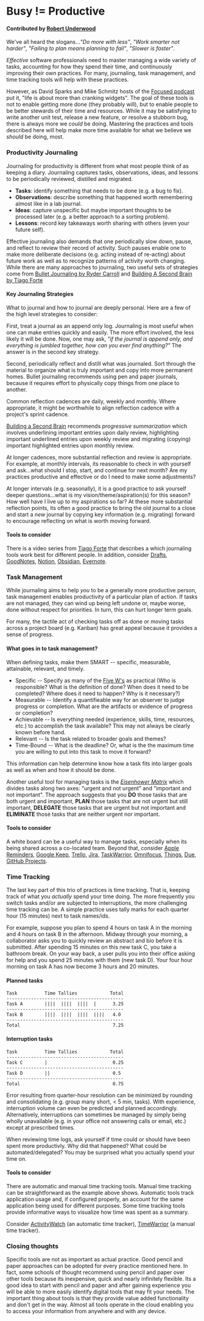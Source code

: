 # Busy != Productive

#### Contributed by [Robert Underwood](https://robertu94.github.io)

We've all heard the slogans...*"Do more with less"*, *"Work smarter not harder"*, *"Failing to plan means planning to fail"*, *"Slower is faster"*.

*Effective* software professionals need to master managing a wide variety of tasks, accounting for how they spend their time, and continuously improving their own practices.
For many, journaling, task management, and time tracking tools will help with these practices.

However, as David Sparks and Mike Schmitz hosts of the [Focused podcast](https://www.relay.fm/focused) put it, "life is about more than cranking widgets".
The goal of these tools is not to enable getting more done (they probably will), but to enable people to be better stewards of their time and resources.
While it may be satisfying to write another unit test, release a new feature, or resolve a stubborn bug, there is always more we *could* be doing.
Mastering the practices and tools described here will help make more time available for what we believe we *should* be doing, most.

### Productivity Journaling

Journaling for productivity is different from what most people think of as keeping a diary.
Journaling captures tasks, observations, ideas, and lessons to be periodically reviewed, distilled and migrated.

* **Tasks**: identify something that needs to be done (e.g. a bug to fix).
* **Observations**: describe something that happened worth remembering almost like in a lab journal.
* **Ideas**: capture unspecific but maybe important thoughts to be processed later (e.g. a better approach to a sorting problem).
* **Lessons**: record key takeaways worth sharing with others (even your future self).

Effective  journaling also demands that one periodically slow down, pause, and reflect to review their record of activity.
Such pauses enable one to make more deliberate decisions (e.g. acting instead of re-acting) about future work as well as to recognize patterns of activity worth changing.
While there are many approaches to journaling, two useful sets of strategies come from [Bullet Journaling by Ryder Carroll](https://bulletjournal.com/) and [Building A Second Brain by Tiago Forte](https://www.buildingasecondbrain.com/)

#### Key Journaling Strategies

What to journal and how to journal are deeply personal.
Here are a few of the high level strategies to consider:

First, treat a journal as an append only log.
Journaling is most useful when one can make entries quickly and easily.
The more effort involved, the less likely it will be done.
Now, one may ask, *"if the journal is append only, and everything is jumbled together, how can you ever find anything?"*
The answer is in the second key strategy.

Second, periodically reflect and distill what was journaled.
Sort through the material to organize what is truly important and copy into more permanent homes.
Bullet journaling recommends using pen and paper journals, because it requires effort to physically copy things from one place to another.

Common reflection cadences are daily, weekly and monthly.
Where appropriate, it might be worthwhile to align reflection cadence with a project's sprint cadence.

[Building a Second Brain](https://www.buildingasecondbrain.com/) recommends *progressive summarization* which involves underlining important entries upon daily review, highlighting important underlined entries upon weekly review and migrating (copying) important highlighted entries upon monthly review.

At longer cadences, more substantial reflection and review is appropriate.
For example, at monthly intervals, its reasonable to check in with yourself and ask...what should I stop, start, and continue for next month?
Are my practices productive and effective or do I need to make some adjustments?

At longer intervals (e.g. seasonally), it is a good practice to ask yourself deeper questions...what is my vision/theme/aspiration(s) for this season?
How well have I live up to my aspirations so far?
At these more substantial reflection points, its often a good practice to bring the old journal to a close and start a *new* journal by copying key information (e.g. migrating) forward to encourage reflecting on what is worth moving forward.

#### Tools to consider

There is a video series from [Tiago Forte](https://www.youtube.com/playlist?list=PLVNXAaej57W7fbYoc_XJ0bA0T3k_Ye-Q2) that describes a which journaling tools work best for different people.
In addition, consider [Drafts](https://getdrafts.com/), [GoodNotes](https://www.goodnotes.com/), [Notion](https://www.notion.so/), [Obsidian](https://obsidian.md/), [Evernote](https://evernote.com/).

### Task Management

While journaling aims to help *you* to be a generally more productive person, task management enables productivity of a particular plan of action.
If tasks are not managed, they can wind up being left undone or, maybe worse, done without respect for priorities.
In turn, this can hurt longer term goals.

For many, the tactile act of checking tasks off as done or moving tasks across a project board (e.g. Kanban) has great appeal because it provides a sense of progress.

#### What goes in to task management?

When defining tasks, make them SMART -- specific, measurable, attainable, relevant, and timely.

* Specific -- Specify as many of the [Five W's](https://en.wikipedia.org/wiki/Five_Ws) as practical (Who is responsible? What is the definition of done? When does it need to be completed? Where does it need to happen? Why is it necessary?)
* Measurable -- Identify a quantifieable way for an observer to judge progress or completion. What are the artifacts or evidence of progress or completion?
* Achievable -- Is everything needed (experience, skills, time, resources, etc.) to accomplish the task available? This may not always be clearly known before hand.
* Relevant -- Is the task related to broader goals and themes?
* Time-Bound -- What is the deadline? Or, what is the the maximum time you are willing to put into this task to move it forward?

This information can help determine know how a task fits into larger goals as well as when and how it should be done.

Another useful tool for managing tasks is the [*Eisenhower Matrix*](https://en.wikipedia.org/wiki/First_Things_First_(book)) which divides tasks along two axes: "urgent and not urgent" and "important and not important".
The approach suggests that you **DO** those tasks that are both urgent and important, **PLAN** those tasks that are not urgent but still important, **DELEGATE** those tasks that are urgent but not important and **ELIMINATE** those tasks that are neither urgent nor important.

#### Tools to consider

A white board can be a useful way to manage tasks, especially when its being shared across a co-located team.
Beyond that, consider [Apple Reminders](https://support.apple.com/en-us/HT205890), [Google Keep](https://keep.google.com/), [Trello](https://trello.com/), [Jira](https://www.atlassian.com/software/jira), [TaskWarrior](https://taskwarrior.org/), [Omnifocus](https://www.omnigroup.com/omnifocus), [Things](https://culturedcode.com/things/), [Due](https://www.dueapp.com/), [GitHub Projects](https://github.blog/2022-07-21-tips-tricks-for-using-github-projects-for-personal-productivity/).

### Time Tracking

The last key part of this trio of practices is time tracking.
That is, keeping track of what you _actually_ spend your time doing. 
The more frequently you switch tasks and/or are subjected to interruptions, the more challenging time tracking can be.
A simple practice uses tally marks for each quarter hour (15 minutes) next to task names/ids.

For example, suppose you plan to spend 4 hours on task A in the morning and 4 hours on task B in the afternoon.
Midway through your morning, a collaborator asks you to quickly review an abstract and bio before it is submitted.
After spending 15 minutes on this new task C, you take a bathroom break.
On your way back, a user pulls you into their office asking for help and you spend 25 minutes with them (new task D).
Your four hour morning on task A has now become 3 hours and 20 minutes.

#### Planned tasks

```
Task          Time Tallies            Total 
-------------------------------------------
Task A        ||||  ||||  ||||  |      3.25 
-------------------------------------------
Task B        ||||  ||||  ||||  ||||   4.0 
-------------------------------------------
Total                                  7.25
```
#### Interruption tasks

```
Task          Time Tallies            Total 
-------------------------------------------
Task C        |                        0.25
-------------------------------------------
Task D        ||                       0.5
-------------------------------------------
Total                                  0.75
```

Error resulting from quarter-hour resolution can be minimized by rounding and consolidating (e.g. group many short, < 5 min, tasks).
With experience, interruption volume can even be predicted and planned accordingly.
Alternatively, interruptions can sometimes be managed by simply being wholly unavailable (e.g. in your office not answering calls or email, etc.) except at prescribed times.

When reviewing time logs, ask yourself if time could or should have been spent more productivly.
Why did that happened?
What could be automated/delegated?
You may be surprised what you actually spend your time on.

#### Tools to consider

There are automatic and manual time tracking tools.
Manual time tracking can be straightforward as the example above shows.
Automatic tools track application usage and, if configured properly, an account for the same application being used for different purposes.
Some time tracking tools provide informative ways to visualize how time was spent as a summary.

Consider [ActivityWatch](https://activitywatch.net/) (an automatic time tracker), [TimeWarrior](https://timewarrior.net/) (a manual time tracker).

### Closing thoughts

Specific tools are not as important as actual practice.
Good pencil and paper approaches can be adopted for every practice mentioned here.
In fact, some schools of thought recommend using pencil and paper over other tools because its inexpensive, quick and nearly infinitely flexible.
Its a good idea to start with pencil and paper and after gaining experience you will be able to more easily identify digital tools that may fit your needs.
The important thing about tools is that they provide value added functionality and don't get in the way.
Almost all tools operate in the cloud enabling you to access your information from anywhere and with any device.

<!---
Publish: Yes
Categories: Better Skills
Topics: Personal Productivity and Sustainability
--->
